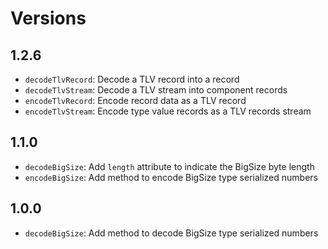 # Versions

## 1.2.6

- `decodeTlvRecord`: Decode a TLV record into a record
- `decodeTlvStream`: Decode a TLV stream into component records
- `encodeTlvRecord`: Encode record data as a TLV record
- `encodeTlvStream`: Encode type value records as a TLV records stream

## 1.1.0

- `decodeBigSize`: Add `length` attribute to indicate the BigSize byte length
- `encodeBigSize`: Add method to encode BigSize type serialized numbers

## 1.0.0

- `decodeBigSize`: Add method to decode BigSize type serialized numbers
